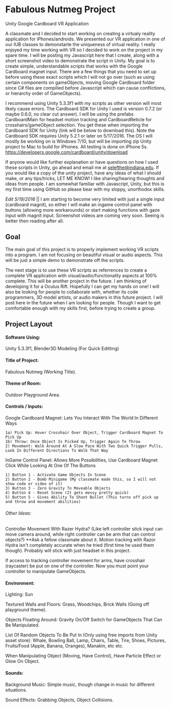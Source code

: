 # Fabulous Nutmeg Project
Unity Google Cardboard VR Application

A classmate and I decided to start working on creating a virtualy reality application for iPhones/androids. We presented our VR application in one of our IUB classes to demonstarte the uniqueness of virtual reality. I really enjoyed my time working with VR so I decided to work on the project in my spare time. I will be posting my Javascript here that I create, along with a short screenshot video to demonstrate the script in Unity. My goal is to create simple, understandable scripts that works with the Google Cardboard magnet input. There are a few things that you need to set up before using these exact scripts which I will not go over (such as using certain components on gameObjects, moving Google Cardboard folder since C# files are compilied before Javascript which can cause conflictions, or hierarchy order of GameObjects). 

I recommend using Unity 5.3.3f1 with my scripts as other version will most likely cause errors. The Cardboard SDK for Unity I used is version 0.7.2 (or maybe 0.6.0, no clear cut answer). I will be using the prefabs CardboardMain for headset motion tracking and CardboardReticle for crosshairs/gameObject selection. You get these when importing the Cardboard SDK for Unity (link will be below to download this). Note the Cardboard SDK requires Unity 5.2.1 or later on 5/17/2016. The OS I will mostly be working on is Windows 7/10, but will be importing zip Unity project to Mac to build for iPhones. All testing is done on iPhone 5s.
https://developers.google.com/cardboard/unity/download

If anyone would like further explanation or have questions on how I used these scripts in Unity, go ahead and email me at selefthe@indiana.edu. If you would like a copy of the unity project, have any ideas of what I should make, or any tips/tricks, LET ME KNOW! I like sharing/hearing thoughts and ideas from people. I am somewhat familiar with Javascript, Unity, but this is my first time using GitHub so please bear with my sloppy, unorthodox skills. 

*Edit 5/19/2016*  ||  I am starting to become very limited with just a single input (cardboard magnit), so either I will make an ingame control panel with buttons (allowing more workarounds) or start making functions with gaze input with magnit input. Screenshot videos are coming very soon. Seeing is better then reading after all.

## Goal

The main goal of this project is to properly implement working VR scripts into a program. I am not focusing on beautiful visual or audio aspects. This will be just a simple demo to demonstrate off the scripts.

The next stage is to use these VR scripts as referrences to create a complete VR application with visual/audio/functionality aspects at 100% complete. This will be another project in the future. I am thinking of developing it for a Oculus Rift. Hopefully I can get my hands on one! I will also be looking for people to collaborate with, whether its code programmers, 3D model artists, or audio makers in this future project. I will post here in the future when I am looking for people. Though I want to get comfortable enough with my skills first, before trying to create a group.

## Project Layout

#### Software Using: 
Unity 5.3.3f1, Blender3D Modeling (For Quick Editting)

#### Title of Project: 
Fabulous Nutmeg (Working Title).

#### Theme of Room:
Outdoor Playground Area.

#### Controls / Inputs:
	
Google Cardboard Magnet: Lets You Interact With The World In Different Ways
	
	1a) Pick Up: Hover Crosshair Over Object, Trigger Cardboard Magnet To Pick Up
	1b) Throw: Once Object Is Picked Up, Trigger Again To Throw
	2) Movement: Walk Around At A Slow Pace With Two Quick Trigger Pulls, Look In Different Directions To Walk That Way

InGame Control Panel: Allows More Possibilities, Use Cardboard Magnet Click While Looking At One Of The Buttons

	1) Button 1 - Activate Game Objects In Scene
	2) Button 2 - Bomb Minigame (My classmate made this, so I will not show code or video of it)
	3) Button 3 - Zero Gravity To Moveable Objects
	4) Button 4 - Reset Scene (It gets messy pretty quick)
	5) Button 5 - Gives Ability To Shoot Bullet (This turns off pick up and throw and movement abilities)

###### Other Ideas:

Controller Movement With Razer Hydra? (Like left controller stick input can move camera around, while right controller can be arm that can control objects?)	**Ask a fellow classmate about it. Motion tracking with Razor Hydra isn't completely accurate when he tried (first time he used them though). Probably will stick with just headset in this project.

If access to tracking controller movement for arms, have crosshair (raycaster) be put on one of the controller. Now you must point your controller to manipulate GameObjects.

#### Environment:

Lighting: Sun

Textured Walls and Floors: Grass, Woodchips, Brick Walls (Going off playground theme).

Objects Floating Around: Gravity On/Off Switch for GameObjects That Can Be Manipulated.

List Of Random Objects To Be Put In (Only using free imports from Unity asset store): 
	Whale,
	Bowling Ball,
	Lamp,
	Chairs,
	Table,
	Tire,
	Shoes,
	Pictures,
	Fruits/Food (Apple, Banana, Oranges),
	Manakin,
	etc etc.

When Manipulating Object (Moving, Have Control), Have Particle Effect or Glow On Object.
    
    
#### Sounds:

Background Music: Simple music, though change in music for different situations.

Sound Effects: Grabbing Objects, Object Collisions.
